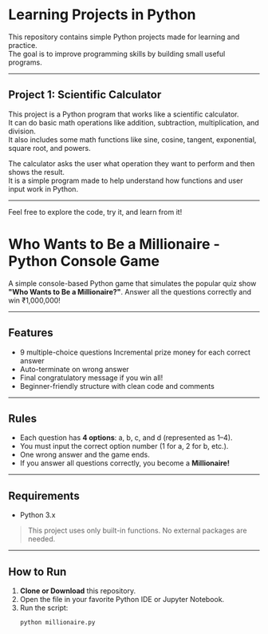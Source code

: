 # Learning Projects in Python

This repository contains simple Python projects made for learning and practice.  
The goal is to improve programming skills by building small useful programs.

---

## Project 1: Scientific Calculator

This project is a Python program that works like a scientific calculator.  
It can do basic math operations like addition, subtraction, multiplication, and division.  
It also includes some math functions like sine, cosine, tangent, exponential, square root, and powers.

The calculator asks the user what operation they want to perform and then shows the result.  
It is a simple program made to help understand how functions and user input work in Python.

---

Feel free to explore the code, try it, and learn from it!
#  Who Wants to Be a Millionaire - Python Console Game

A simple console-based Python game that simulates the popular quiz show **"Who Wants to Be a Millionaire?"**. Answer all the questions correctly and win ₹1,000,000!

---

## Features

- 9 multiple-choice questions
  Incremental prize money for each correct answer
- Auto-terminate on wrong answer
- Final congratulatory message if you win all!
- Beginner-friendly structure with clean code and comments

---

##  Rules

- Each question has **4 options**: a, b, c, and d (represented as 1–4).
- You must input the correct option number (1 for a, 2 for b, etc.).
- One wrong answer and the game ends.
- If you answer all questions correctly, you become a **Millionaire!**

---

##  Requirements

- Python 3.x

> This project uses only built-in functions. No external packages are needed.

---

##  How to Run

1. **Clone or Download** this repository.
2. Open the file in your favorite Python IDE or Jupyter Notebook.
3. Run the script:
   ```bash
   python millionaire.py
   

